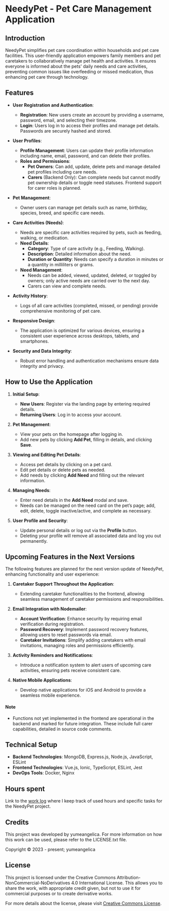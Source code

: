 # NeedyPet - Pet Care Management Application

## Introduction

NeedyPet simplifies pet care coordination within households and pet care facilities. This user-friendly application empowers family members and pet caretakers to collaboratively manage pet health and activities. It ensures everyone is informed about the pets' daily needs and care activities, preventing common issues like overfeeding or missed medication, thus enhancing pet care through technology.

## Features

- **User Registration and Authentication**:
  - **Registration**: New users create an account by providing a username, password, email, and selecting their timezone.
  - **Login**: Users log in to access their profiles and manage pet details. Passwords are securely hashed and stored.

- **User Profiles**:
  - **Profile Management**: Users can update their profile information including name, email, password, and can delete their profiles.
  - **Roles and Permissions**:
    - **Pet Owners**: Can add, update, delete pets and manage detailed pet profiles including care needs.
    - **Carers** (Backend Only): Can complete needs but cannot modify pet ownership details or toggle need statuses. Frontend support for carer roles is planned.

- **Pet Management**:
  - Owner users can manage pet details such as name, birthday, species, breed, and specific care needs.

- **Care Activities (Needs)**:
  - Needs are specific care activities required by pets, such as feeding, walking, or medication.
  - **Need Details**:
    - **Category**: Type of care activity (e.g., Feeding, Walking).
    - **Description**: Detailed information about the need.
    - **Duration or Quantity**: Needs can specify a duration in minutes or a quantity in milliliters or grams.
  - **Need Management**:
    - Needs can be added, viewed, updated, deleted, or toggled by owners; only active needs are carried over to the next day.
    - Carers can view and complete needs.

- **Activity History**:
  - Logs of all care activities (completed, missed, or pending) provide comprehensive monitoring of pet care.

- **Responsive Design**:
  - The application is optimized for various devices, ensuring a consistent user experience across desktops, tablets, and smartphones.

- **Security and Data Integrity**:
  - Robust error handling and authentication mechanisms ensure data integrity and privacy.

## How to Use the Application

1. **Initial Setup**:
   - **New Users**: Register via the landing page by entering required details.
   - **Returning Users**: Log in to access your account.

2. **Pet Management**:
   - View your pets on the homepage after logging in.
   - Add new pets by clicking **Add Pet**, filling in details, and clicking **Save**.

3. **Viewing and Editing Pet Details**:
   - Access pet details by clicking on a pet card.
   - Edit pet details or delete pets as needed.
   - Add needs by clicking **Add Need** and filling out the relevant information.

4. **Managing Needs**:
   - Enter need details in the **Add Need** modal and save.
   - Needs can be managed on the need card on the pet’s page; add, edit, delete, toggle inactive/active, and complete as necessary.

5. **User Profile and Security**:
   - Update personal details or log out via the **Profile** button.
   - Deleting your profile will remove all associated data and log you out permanently.

## Upcoming Features in the Next Versions

The following features are planned for the next version update of NeedyPet, enhancing functionality and user experience:

1. **Caretaker Support Throughout the Application**:
   - Extending caretaker functionalities to the frontend, allowing seamless management of caretaker permissions and responsibilities.

2. **Email Integration with Nodemailer**:
   - **Account Verification**: Enhance security by requiring email verification during registration.
   - **Password Recovery**: Implement password recovery features, allowing users to reset passwords via email.
   - **Caretaker Invitations**: Simplify adding caretakers with email invitations, managing roles and permissions efficiently.

3. **Activity Reminders and Notifications**:
   - Introduce a notification system to alert users of upcoming care activities, ensuring pets receive consistent care.

4. **Native Mobile Applications**:
   - Develop native applications for iOS and Android to provide a seamless mobile experience.

#### Note

  - Functions not yet implemented in the frontend are operational in the backend and marked for future integration. These include full carer capabilities, detailed in source code comments.

## Technical Setup

- **Backend Technologies**: MongoDB, Express.js, Node.js, JavaScript, ESLint
- **Frontend Technologies**: Vue.js, Ionic, TypeScript, ESLint, Jest
- **DevOps Tools**: Docker, Nginx


## Hours spent

Link to the [work log](https://github.com/yumeangelica/needypet/blob/main/documentation/usedHours.md) where I keep track of used hours and specific tasks for the NeedyPet project.

## Credits

This project was developed by yumeangelica. For more information on how this work can be used, please refer to the LICENSE.txt file.

Copyright © 2023 - present; yumeangelica

## License

This project is licensed under the Creative Commons Attribution-NonCommercial-NoDerivatives 4.0 International License. This allows you to share the work, with appropriate credit given, but not to use it for commercial purposes or to create derivative works.

For more details about the license, please visit [Creative Commons License](https://creativecommons.org/licenses/by-nc-nd/4.0/).
